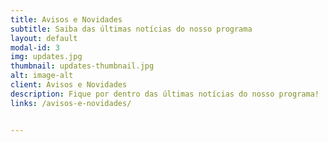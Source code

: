 ```yaml
---
title: Avisos e Novidades
subtitle: Saiba das últimas notícias do nosso programa
layout: default
modal-id: 3
img: updates.jpg
thumbnail: updates-thumbnail.jpg
alt: image-alt
client: Avisos e Novidades
description: Fique por dentro das últimas notícias do nosso programa!
links: /avisos-e-novidades/


---
```

